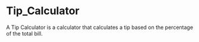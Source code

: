 # Tip_Calculator
A Tip Calculator is a calculator that calculates a tip based on the percentage of the total bill.
